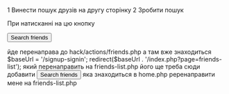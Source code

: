 1 Винести пошук друзів на другу сторінку
2 Зробити пошук

При натисканні на цю кнопку <form id="friendsForm" action="hack/actions/friends.php" method="post">
<button class="friends" type="submit">Search friends</button>

</form> йде перенаправа до hack/actions/friends.php а там вже знаходиться $baseUrl = '/signup-signin';
redirect($baseUrl . '/index.php?page=friends-list'); який перенаправить на friends-list.php його ще треба сюди добавити

<?php

if (isset($_GET['page'])) {
    if ($_GET['page'] === 'signup') {
        require './hack/signup-form.php';
    } elseif ($_GET['page'] === 'home') {
        require './hack/home.php';
    } elseif ($_GET['page'] === 'user' && isset($_GET['username'])) {
        // Обробка сторінки користувача
        $username = $_GET['username'];
        // Використовуйте $username для отримання даних про користувача та відображення сторінки
        require './hack/user-page.php';
    } else {
        require './hack/signin-form.php';
    }
} else {
    require './hack/signin-form.php';
}

 де при натисканні на цю кнопку

<form id="friendsForm" action="hack/actions/friends.php" method="post">
            <button class="friends" type="submit" onclick="displayFriends(event)">Search friends</button>
        </form> 
        яка знаходиться в home.php реренаправити мене на friends-list.php

